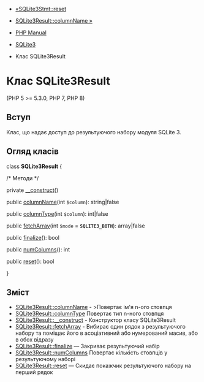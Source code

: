 - [«SQLite3Stmt::reset](sqlite3stmt.reset.md)
- [SQLite3Result::columnName »](sqlite3result.columnname.md)

- [PHP Manual](index.md)
- [SQLite3](book.sqlite3.md)
- Клас SQLite3Result

# Клас SQLite3Result

(PHP 5 \>= 5.3.0, PHP 7, PHP 8)

## Вступ

Клас, що надає доступ до результуючого набору модуля SQLite 3.

## Огляд класів

class **SQLite3Result** {

/\* Методи \*/

private [\_\_construct](sqlite3result.construct.md)()

public [columnName](sqlite3result.columnname.md)(int `$column`):
string\|false

public [columnType](sqlite3result.columntype.md)(int `$column`):
int\|false

public [fetchArray](sqlite3result.fetcharray.md)(int `$mode` =
**`SQLITE3_BOTH`**): array\|false

public [finalize](sqlite3result.finalize.md)(): bool

public [numColumns](sqlite3result.numcolumns.md)(): int

public [reset](sqlite3result.reset.md)(): bool

}

## Зміст

- [SQLite3Result::columnName](sqlite3result.columnname.md) -
\>Повертає ім'я n-ого стовпця
- [SQLite3Result::columnType](sqlite3result.columntype.md)
Повертає тип n-ного стовпця
- [SQLite3Result::\_\_construct](sqlite3result.construct.md) -
Конструктор класу SQLite3Result
- [SQLite3Result::fetchArray](sqlite3result.fetcharray.md) -
Вибирає один рядок з результуючого набору та поміщає його в
асоціативний або нумерований масив, або в обох відразу
- [SQLite3Result::finalize](sqlite3result.finalize.md) — Закриває
результуючий набір
- [SQLite3Result::numColumns](sqlite3result.numcolumns.md)
Повертає кількість стовпців у результуючому наборі
- [SQLite3Result::reset](sqlite3result.reset.md) — Скидає
покажчик результуючого набору на перший рядок
